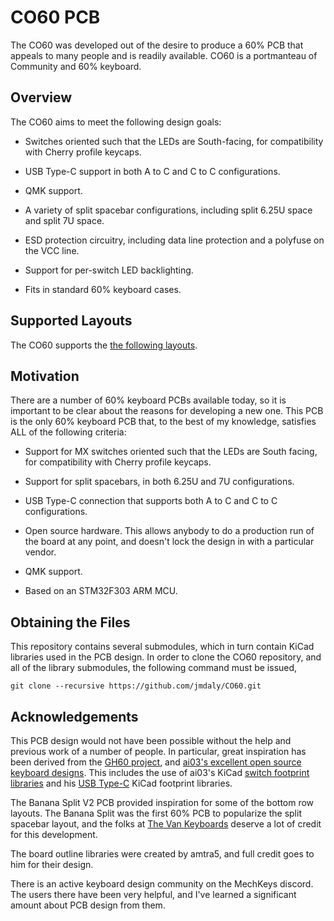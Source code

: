 # CO60 PCB

The CO60 was developed out of the desire to produce a 60% PCB that
appeals to many people and is readily available. CO60 is a portmanteau
of Community and 60% keyboard.

## Overview

The CO60 aims to meet the following design goals:

* Switches oriented such that the LEDs are South-facing, for
  compatibility with Cherry profile keycaps.

* USB Type-C support in both A to C and C to C configurations.

* QMK support.

* A variety of split spacebar configurations, including split 6.25U
  space and split 7U space.

* ESD protection circuitry, including data line protection and a
  polyfuse on the VCC line.

* Support for per-switch LED backlighting.

* Fits in standard 60% keyboard cases.

## Supported Layouts

The CO60 supports the [the following layouts](http://www.keyboard-layout-editor.com/#/gists/b488496b3a71c8192113c07e298be340).

## Motivation

There are a number of 60% keyboard PCBs available today, so it is important to
be clear about the reasons for developing a new one. This PCB is the only 60%
keyboard PCB that, to the best of my knowledge, satisfies ALL of the following
criteria:

* Support for MX switches oriented such that the LEDs are South
  facing, for compatibility with Cherry profile keycaps.

* Support for split spacebars, in both 6.25U and 7U configurations.

* USB Type-C connection that supports both A to C and C to C
  configurations.

* Open source hardware. This allows anybody to do a production run of the board
  at any point, and doesn't lock the design in with a particular vendor.

* QMK support.

* Based on an STM32F303 ARM MCU.

## Obtaining the Files

This repository contains several submodules, which in turn contain
KiCad libraries used in the PCB design. In order to clone the CO60
repository, and all of the library submodules, the following command
must be issued,

```
git clone --recursive https://github.com/jmdaly/CO60.git
```

## Acknowledgements

This PCB design would not have been possible without the help and previous work
of a number of people. In particular, great inspiration has been derived from
the [GH60 project](https://github.com/komar007/gh60), and [ai03's excellent
open source keyboard designs](https://github.com/ai03-2725). This includes the
use of ai03's KiCad [switch footprint
libraries](https://github.com/ai03-2725/MX_Alps_Hybrid.pretty) and his [USB
Type-C](https://github.com/ai03-2725/Type-C.pretty) KiCad footprint libraries.

The Banana Split V2 PCB provided inspiration for some of the bottom row
layouts. The Banana Split was the first 60% PCB to popularize the split
spacebar layout, and the folks at [The Van
Keyboards](https://thevankeyboards.com/) deserve a lot of credit for this
development.

The board outline libraries were created by amtra5, and full credit
goes to him for their design.

There is an active keyboard design community on the MechKeys discord. The
users there have been very helpful, and I've learned a significant
amount about PCB design from them.
